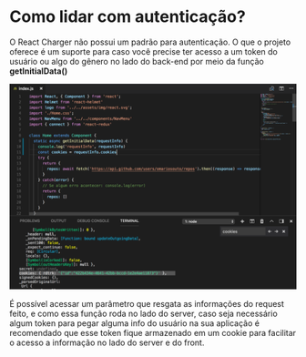 # Como lidar com autenticação?

O React Charger não possui um padrão para autenticação. O que o projeto oferece é um suporte para caso você precise ter acesso a um token do usuário ou algo do gênero no lado do back-end por meio da função **getInitialData\(\)**

![](.gitbook/assets/image%20%289%29.png)

É possível acessar um parâmetro que resgata as informações do request feito, e como essa função roda no lado do server, caso seja necessário algum token para pegar alguma info do usuário na sua aplicação é recomendado que esse token fique armazenado em um cookie para facilitar o acesso a informação no lado do server e do front.

